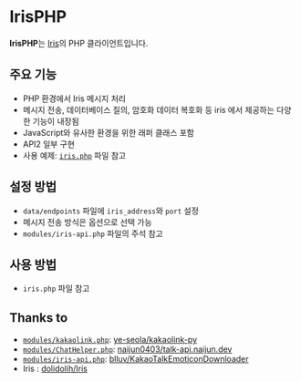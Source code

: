 # IrisPHP

**IrisPHP**는 [Iris](https://github.com/dolidolih/Iris)의 PHP 클라이언트입니다.

## 주요 기능

- PHP 환경에서 Iris 메시지 처리  
- 메시지 전송, 데이터베이스 질의, 암호화 데이터 복호화 등 iris 에서 제공하는 다양한 기능이 내장됨 
- JavaScript와 유사한 환경을 위한 래퍼 클래스 포함  
- API2 일부 구현  
- 사용 예제: [`iris.php`](iris.php) 파일 참고

## 설정 방법

- `data/endpoints` 파일에 `iris_address`와 `port` 설정  
- 메시지 전송 방식은 옵션으로 선택 가능  
- `modules/iris-api.php` 파일의 주석 참고

## 사용 방법

- `iris.php` 파일 참고

## Thanks to

- [`modules/kakaolink.php`](modules/kakaolink.php): [ye-seola/kakaolink-py](https://github.com/ye-seola/kakaolink-py)
- [`modules/ChatHelper.php`](modules/ChatHelper.php): [naijun0403/](https://github.com/naijun0403)[talk-api.naijun.dev](https://talk-api.naijun.dev/swagger)
- [`modules/iris-api.php`](https://github.com/seojun0602/IrisPHP/blob/main/modules/iris_api.php#L1235): [blluv/KakaoTalkEmoticonDownloader](https://github.com/blluv/KakaoTalkEmoticonDownloader)
- Iris : [dolidolih/Iris](https://github.com/dolidolih/Iris)
